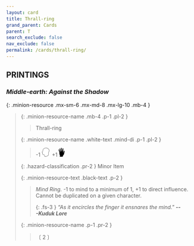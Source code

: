 ```yaml
---
layout: card
title: Thrall-ring
grand_parent: Cards
parent: T
search_exclude: false
nav_exclude: false
permalink: /cards/thrall-ring/
---
```


## PRINTINGS


### _Middle-earth: Against the Shadow_

{: .minion-resource .mx-sm-6 .mx-md-8 .mx-lg-10 .mb-4 }
> {: .minion-resource-name .mb-4 .p-1 .pl-2 }
> > <div class="hazard-mp"></div>
> > <div class="card-name">Thrall-ring</div>
>
> {: .minion-resource-name .white-text .mind-di .p-1 .pl-2 }
> > -1 ![](/assets/images/mind.svg)&ensp;+1![](/assets/images/di.svg)
>
> {: .hazard-classification .pr-2 }
> Minor Item
>
> {: .minion-resource-text .black-text .p-2 }
> > _Mind Ring._ -1 to mind to a minimum of 1, +1 to direct influence. Cannot be duplicated on a given character. 
> > 
> > {: .fs-3 } 
> > _“As it encircles the finger it ensnares the mind."_ ***---&#65279;Kuduk&nbsp;Lore*** 
> 
> {: .minion-resource-name .p-1 .pr-2 }
> > <div class="card-shield"></div>
> > <div class="card-corruption-white">〔 2 〕</div>
